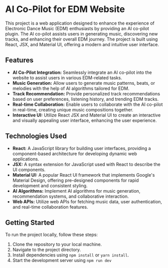 # AI Co-Pilot for EDM Website

This project is a web application designed to enhance the experience of Electronic Dance Music (EDM) enthusiasts by providing an AI co-pilot plugin. The AI co-pilot assists users in generating music, discovering new tracks, and enhancing their overall EDM journey. The project is built using React, JSX, and Material UI, offering a modern and intuitive user interface.

## Features

- **AI Co-Pilot Integration:** Seamlessly integrate an AI co-pilot into the website to assist users in various EDM-related tasks.
- **Music Generation:** Allow users to generate music patterns, beats, or melodies with the help of AI algorithms tailored for EDM.
- **Track Recommendation:** Provide personalized track recommendations based on user preferences, listening history, and trending EDM tracks.
- **Real-time Collaboration:** Enable users to collaborate with the AI co-pilot in real-time, creating unique music compositions together.
- **Interactive UI:** Utilize React JSX and Material UI to create an interactive and visually appealing user interface, enhancing the user experience.

## Technologies Used

- **React:** A JavaScript library for building user interfaces, providing a component-based architecture for developing dynamic web applications.
- **JSX:** A syntax extension for JavaScript used with React to describe the UI components.
- **Material UI:** A popular React UI framework that implements Google's Material Design, offering pre-designed components for rapid development and consistent styling.
- **AI Algorithms:** Implement AI algorithms for music generation, recommendation systems, and collaborative interaction.
- **Web APIs:** Utilize web APIs for fetching music data, user authentication, and real-time collaboration features.

## Getting Started

To run the project locally, follow these steps:

1. Clone the repository to your local machine.
2. Navigate to the project directory.
3. Install dependencies using `npm install` or `yarn install`.
4. Start the development server using `npm run dev`

